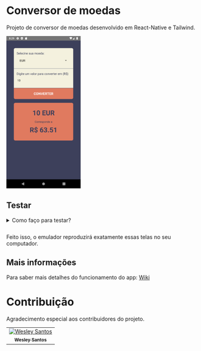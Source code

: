 # Conversor de moedas

Projeto de conversor de moedas desenvolvido em React-Native e Tailwind.

<img src="./src/assets/img/Conversor1.png" alt="Tela do conversor de moedas" height="400px"/>

## Testar

<details style="margin: 10px 0">
  <summary>Como faço para testar?</summary>
  <ul style="margin-top: 5px, font-size: .7rem">
    <li>Clone este repositório na sua máquina.</li>
    <li>Abra o emulador do Android Studio.</li>
    <li>Entre no CMD e vá até a pasta do repositório clonado e digite: <code>npx react-native run-android</code> ou <code>yarn android</code> (caso tenha o Yarn instalado na sua máquina). </li>
  <ul>
</details>
<br/>
Feito isso, o emulador reproduzirá exatamente essas telas no seu computador.

## Mais informações

Para saber mais detalhes do funcionamento do app: [Wiki](https://github.com/wesleysantossts/conversor-de-moedas/wiki/Página-Inicial)
    
# Contribuição
    
Agradecimento especial aos contribuidores do projeto.
    
<table>
  <tr>
    <td border="1px solid #ddd" align="center">
      <a href="https://github.com/wesleysantossts">
        <img src="https://avatars.githubusercontent.com/u/56703526?v=4" alt="Wesley Santos" width="100px"/>
        <br/>
        <sub><b>Wesley Santos</b></sub><br/>
      </a>
    </td>
  </tr>
</table>
